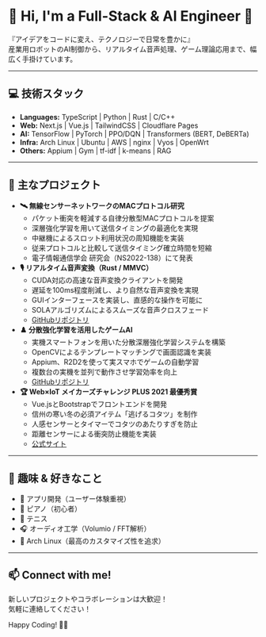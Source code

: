 # 👋 Hi, I'm a Full-Stack & AI Engineer 🚀

『アイデアをコードに変え、テクノロジーで日常を豊かに』  
産業用ロボットのAI制御から、リアルタイム音声処理、ゲーム理論応用まで、幅広く手掛けています。

---

## 💻 技術スタック
- **Languages:** TypeScript | Python | Rust | C/C++
- **Web:** Next.js | Vue.js | TailwindCSS | Cloudflare Pages
- **AI:** TensorFlow | PyTorch | PPO/DQN | Transformers (BERT, DeBERTa)
- **Infra:** Arch Linux | Ubuntu | AWS | nginx | Vyos | OpenWrt
- **Others:** Appium | Gym | tf-idf | k-means | RAG

---

## 🚀 主なプロジェクト
- **🛰️ 無線センサーネットワークのMACプロトコル研究**
  - パケット衝突を軽減する自律分散型MACプロトコルを提案
  - 深層強化学習を用いて送信タイミングの最適化を実現
  - 中継機によるスロット利用状況の周知機能を実装
  - 従来プロトコルと比較して送信タイミング確立時間を短縮
  - 電子情報通信学会 研究会（NS2022-138）にて発表
- **🎙️ リアルタイム音声変換（Rust / MMVC）**
  - CUDA対応の高速な音声変換クライアントを開発
  - 遅延を100ms程度削減し、より自然な音声変換を実現
  - GUIインターフェースを実装し、直感的な操作を可能に
  - SOLAアルゴリズムによるスムーズな音声クロスフェード
  - [GitHubリポジトリ](https://github.com/kuuchan-code/MMVC_Client)
- **♟️ 分散強化学習を活用したゲームAI**
  - 実機スマートフォンを用いた分散深層強化学習システムを構築
  - OpenCVによるテンプレートマッチングで画面認識を実装
  - Appium、R2D2を使って実スマホでゲームの自動学習
  - 複数台の実機を並列で動作させ学習効率を向上
  - [GitHubリポジトリ](https://github.com/kuuchan-code/dtb-rl2)
- **🏆 Web×IoT メイカーズチャレンジ PLUS 2021 最優秀賞**
  - Vue.jsとBootstrapでフロントエンドを開発
  - 信州の寒い冬の必須アイテム「逃げるコタツ」を制作
  - 人感センサーとタイマーでコタツのあたりすぎを防止
  - 距離センサーによる衝突防止機能を実装
  - [公式サイト](https://webiotmakers.github.io/2021/shinshu/)

---

## 🎯 趣味 & 好きなこと
- 📱 アプリ開発（ユーザー体験重視）
- 🎹 ピアノ（初心者）
- 🎾 テニス
- 🎧 オーディオ工学（Volumio / FFT解析）
- 🐧 Arch Linux（最高のカスタマイズ性を追求）

---

## 📫 Connect with me!
新しいプロジェクトやコラボレーションは大歓迎！  
気軽に連絡してください！

Happy Coding! 🚀✨
